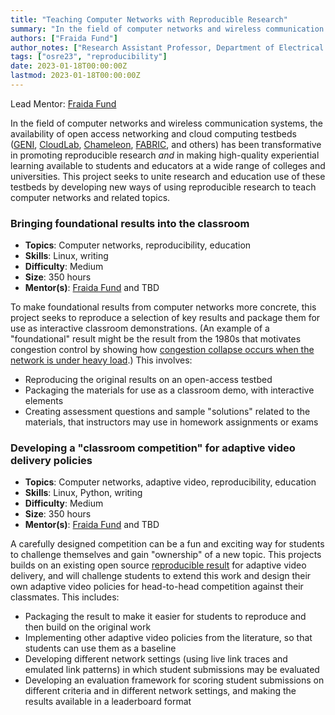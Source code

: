 ```yaml
---
title: "Teaching Computer Networks with Reproducible Research"
summary: "In the field of computer networks and wireless communication systems, the availability of open access networking and cloud computing testbeds ([GENI](https://portal.geni.net/), [CloudLab](https://cloudlab.us/), [Chameleon](https://chameleoncloud.org/), [FABRIC](https://fabric-testbed.net/), and others) has been transformative in promoting reproducible research *and* in making high-quality experiential learning available to students and educators at a wide range of colleges and universities."
authors: ["Fraida Fund"]
author_notes: ["Research Assistant Professor, Department of Electrical and Computer Engineering, New York University"]
tags: ["osre23", "reproducibility"]
date: 2023-01-18T00:00:00Z
lastmod: 2023-01-18T00:00:00Z
---
```


Lead Mentor: [Fraida Fund](mailto:ffund@nyu.edu) 

In the field of computer networks and wireless communication systems, the availability of open access networking and cloud computing testbeds ([GENI](https://portal.geni.net/), [CloudLab](https://cloudlab.us/), [Chameleon](https://chameleoncloud.org/), [FABRIC](https://fabric-testbed.net/), and others) has been transformative in promoting reproducible research *and* in making high-quality experiential learning available to students and educators at a wide range of colleges and universities. This project seeks to unite research and education use of these testbeds by developing new ways of using reproducible research to teach computer networks and related topics.

### Bringing foundational results into the classroom

* **Topics**: Computer networks, reproducibility, education
* **Skills**: Linux, writing
* **Difficulty**: Medium
* **Size**: 350 hours
* **Mentor(s)**: [Fraida Fund](mailto:ffund@nyu.edu) and TBD

To make foundational results from computer networks more concrete, this project seeks to reproduce a selection of key results and package them for use as interactive classroom demonstrations. (An example of a "foundational" result might be the result from the 1980s that motivates congestion control by showing how [congestion collapse occurs when the network is under heavy load](http://dx.doi.org/10.1016/0169-7552(89)90019-6).) This involves:


* Reproducing the original results on an open-access testbed
* Packaging the materials for use as a classroom demo, with interactive elements
* Creating assessment questions and sample "solutions" related to the materials, that instructors may use in homework assignments or exams


### Developing a "classroom competition" for adaptive video delivery policies

* **Topics**: Computer networks, adaptive video, reproducibility, education
* **Skills**: Linux, Python, writing
* **Difficulty**: Medium
* **Size**: 350 hours
* **Mentor(s)**: [Fraida Fund](mailto:ffund@nyu.edu) and TBD

A carefully designed competition can be a fun and exciting way for students to challenge themselves and gain "ownership" of a new topic. This projects builds on an existing open source [reproducible result](https://witestlab.poly.edu/blog/adaptive-video-reproducing/) for adaptive video delivery, and will challenge students to extend this work and design their own adaptive video policies for head-to-head competition against their classmates. This includes:

* Packaging the result to make it easier for students to reproduce and then build on the original work
* Implementing other adaptive video policies from the literature, so that students can use them as a baseline
* Developing different network settings (using live link traces and emulated link patterns) in which student submissions may be evaluated
* Developing an evaluation framework for scoring student submissions on different criteria and in different network settings, and making the results available in a leaderboard format
